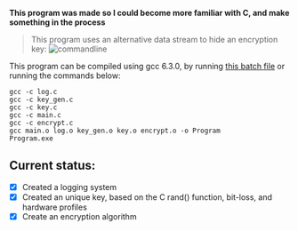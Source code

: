 **This program was made so I could become more familiar with C, and make something in the process**

> This program uses an alternative data stream to hide an encryption key: 
![commandline](https://github.com/sidhys1/encryption/blob/main/res/alternativeDataStream.png?raw=true)


This program can be compiled using gcc 6.3.0, by running [this batch file](compile.bat) or running the commands below:
```
gcc -c log.c
gcc -c key_gen.c
gcc -c key.c
gcc -c main.c
gcc -c encrypt.c
gcc main.o log.o key_gen.o key.o encrypt.o -o Program
Program.exe
```

## Current status:

- [x] Created a logging system
- [x] Created an unique key, based on the C rand() function, bit-loss, and hardware profiles
- [x] Create an encryption algorithm 
